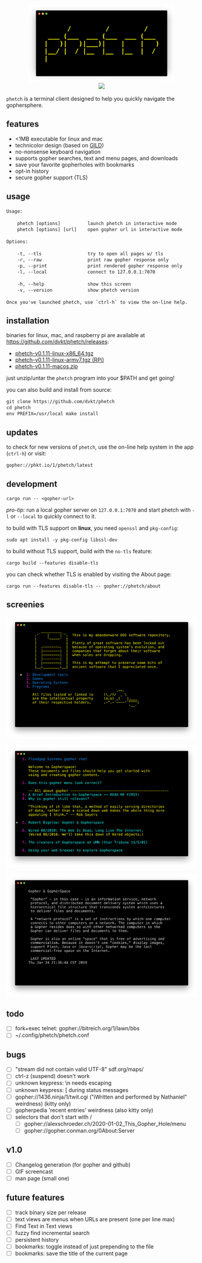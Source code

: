 <!--
      /         /         /
 ___ (___  ___ (___  ___ (___
|   )|   )|___)|    |    |   )
|__/ |  / |__  |__  |__  |  /
|
--> <p align="center"> <img src="./img/logo.png"> <br>
<a href="https://git.io/JveQo">
<img src="https://img.shields.io/github/v/release/dvkt/phetch?include_prereleases">
</a>
</p>

`phetch` is a terminal client designed to help you quickly navigate
the gophersphere.

## features

- <1MB executable for linux and mac
- technicolor design (based on [GILD](https://github.com/dvkt/gild))
- no-nonsense keyboard navigation
- supports gopher searches, text and menu pages, and downloads
- save your favorite gopherholes with bookmarks
- opt-in history
- secure gopher support (TLS)

## usage

    Usage: 

        phetch [options]          launch phetch in interactive mode
        phetch [options] [url]    open gopher url in interactive mode

    Options:

        -t, --tls                 try to open all pages w/ tls
        -r, --raw                 print raw gopher response only
        -p, --print               print rendered gopher response only
        -l, --local               connect to 127.0.0.1:7070
      
        -h, --help                show this screen
        -v, --version             show phetch version
        
    Once you've launched phetch, use `ctrl-h` to view the on-line help. 


## installation

binaries for linux, mac, and raspberry pi are available
at https://github.com/dvkt/phetch/releases:

- [phetch-v0.1.11-linux-x86_64.tgz][0]
- [phetch-v0.1.11-linux-armv7.tgz (RPi)][1]
- [phetch-v0.1.11-macos.zip][2]

just unzip/untar the `phetch` program into your $PATH and get going!

you can also build and install from source:

    git clone https://github.com/dvkt/phetch
    cd phetch
    env PREFIX=/usr/local make install

## updates

to check for new versions of `phetch`, use the on-line help system in
the app (`ctrl-h`) or visit:

    gopher://phkt.io/1/phetch/latest

## development

    cargo run -- <gopher-url>

*pro-tip:* run a local gopher server on `127.0.0.1:7070` and start
phetch with `-l` or `--local` to quickly connect to it.

to build with TLS support on **linux**, you need `openssl` and
`pkg-config`:

    sudo apt install -y pkg-config libssl-dev

to build without TLS support, build with the `no-tls` feature:

    cargo build --features disable-tls

you can check whether TLS is enabled by visiting the About page:

    cargo run --features disable-tls -- gopher://phetch/about

## screenies

![DOS Archive](./img/dos.png)

![Menu View](./img/menu-view.png)

![Text View](./img/text-view.png)

## todo

- [ ] fork+exec telnet: gopher://bitreich.org/1/lawn/bbs
- [ ] ~/.config/phetch/phetch.conf

## bugs

- [ ] "stream did not contain valid UTF-8"  sdf.org/maps/
- [ ] ctrl-z (suspend) doesn't work
- [ ] unknown keypress: \n needs escaping
- [ ] unknown keypress: [ during status messages
- [ ] gopher://1436.ninja/1/twit.cgi ("iWritten and performed by
  Nathaniel" weirdness) (kitty only)
- [ ] gopherpedia 'recent entries' weirdness (also kitty only)
- [ ] selectors that don't start with /
    - [ ] gopher://alexschroeder.ch/2020-01-02_This_Gopher_Hole/menu
    - [ ] gopher://gopher.conman.org/0About:Server

## v1.0

- [ ] Changelog generation (for gopher and github)
- [ ] GIF screencast
- [ ] man page (small one)

## future features

- [ ] track binary size per release
- [ ] text views are menus when URLs are present (one per line max)
- [ ] Find Text in Text views
- [ ] fuzzy find incremental search
- [ ] persistent history
- [ ] bookmarks: toggle instead of just prepending to the file
- [ ] bookmarks: save the title of the current page

[0]: https://github.com/dvkt/phetch/releases/download/v0.1.11/phetch-v0.1.11-linux-x86_64.tgz
[1]: https://github.com/dvkt/phetch/releases/download/v0.1.11/phetch-v0.1.11-linux-armv7.tgz
[2]: https://github.com/dvkt/phetch/releases/download/v0.1.11/phetch-v0.1.11-macos.zip
